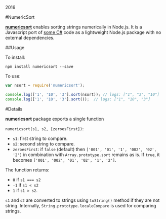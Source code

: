 2016

#NumericSort

<!--- tags: javascript nodejs -->

[**numericsort**](https://www.npmjs.com/package/numericsort) enables sorting strings numerically in Node.js. It is a Javascript port of [some C#](r/msnet-numeric-sort.md) code as a lightweight Node.js package with no external dependencies.

##Usage

To install:

```
npm install numericsort --save
```

To use:

```javascript
var nsort = require('numericsort');

console.log(['1', '10', '3'].sort(nsort)); // logs: ["1", "3", "10"] 
console.log(['1', '10', '3'].sort());  // logs: ["1", "10", "3"] 
```

#Details

**numericsort** package exports a single function

`numericsort(s1, s2, [zeroesFirst])`:

* `s1`: first string to compare.
* `s2`: second string to compare.
* `zeroesFirst`: if `false` (default) then `['001', '01', '1', '002', '02', '2']` in combination with `Array.prototype.sort` remains as is. If `true`, it becomes `['001', '002', '01', '02', '1', '2']`.

The function returns:

* `0` if `s1 === s2`
* `-1` if `s1 < s2`
* `1` if `s1 > s2`. 

`s1` and `s2` are converted to strings using `toString()` method if they are not string. Internally, `String.prototype.localeCompare` is used for comparing strings.



